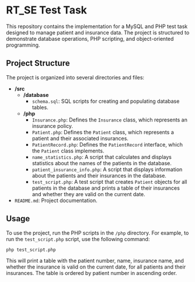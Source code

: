 # RT_SE Test Task

This repository contains the implementation for a MySQL and PHP test task designed to manage patient and insurance data. The project is structured to demonstrate database operations, PHP scripting, and object-oriented programming.

## Project Structure

The project is organized into several directories and files:

- **/src**
  - **/database**
    - `schema.sql`: SQL scripts for creating and populating database tables.
  - **/php**
    - `Insurance.php`: Defines the `Insurance` class, which represents an insurance policy.
    - `Patient.php`: Defines the `Patient` class, which represents a patient and their associated insurances.
    - `PatientRecord.php`: Defines the `PatientRecord` interface, which the `Patient` class implements.
    - `name_statistics.php`: A script that calculates and displays statistics about the names of the patients in the database.
    - `patient_insurance_info.php`: A script that displays information about the patients and their insurances in the database.
    - `test_script.php`: A test script that creates `Patient` objects for all patients in the database and prints a table of their insurances and whether they are valid on the current date.
- `README.md`: Project documentation.

## Usage

To use the project, run the PHP scripts in the `/php` directory. For example, to run the `test_script.php` script, use the following command:

```sh
php test_script.php
```

This will print a table with the patient number, name, insurance name, and whether the insurance is valid on the current date, for all patients and their insurances. The table is ordered by patient number in ascending order.
